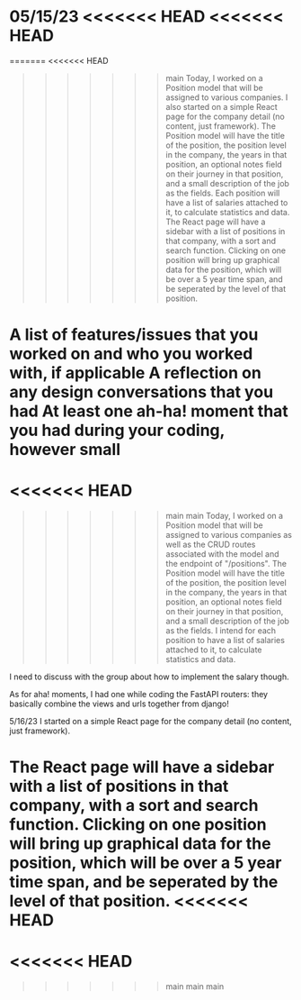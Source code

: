 05/15/23
<<<<<<< HEAD
<<<<<<< HEAD
=======
=======
<<<<<<< HEAD
>>>>>>> main
Today, I worked on a Position model that will be assigned to various companies. I also started on a simple React page for the company detail (no content, just framework).
The Position model will have the title of the position, the position level in the company, the years in that position, an optional notes field on their journey in that position, and a small description of the job as the fields. Each position will have a list of salaries attached to it, to calculate statistics and data.
The React page will have a sidebar with a list of positions in that company, with a sort and search function. Clicking on one position will bring up graphical data for the position, which will be over a 5 year time span, and be seperated by the level of that position.

A list of features/issues that you worked on and who you worked with, if applicable
A reflection on any design conversations that you had
At least one ah-ha! moment that you had during your coding, however small
=======
<<<<<<< HEAD
=======
>>>>>>> main
>>>>>>> main
Today, I worked on a Position model that will be assigned to various companies as well as the CRUD routes associated with the model and the endpoint of "/positions".
The Position model will have the title of the position, the position level in the company, the years in that position, an optional notes field on their journey in that position, and a small description of the job as the fields. I intend for each position to have a list of salaries attached to it, to calculate statistics and data.

I need to discuss with the group about how to implement the salary though.

As for aha! moments, I had one while coding the FastAPI routers: they basically combine the views and urls together from django!

5/16/23
I started on a simple React page for the company detail (no content, just framework).

The React page will have a sidebar with a list of positions in that company, with a sort and search function. Clicking on one position will bring up graphical data for the position, which will be over a 5 year time span, and be seperated by the level of that position.
<<<<<<< HEAD
=======
<<<<<<< HEAD
=======
>>>>>>> main
>>>>>>> main
>>>>>>> main
